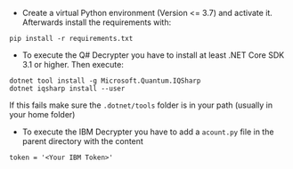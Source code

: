 * Create a virtual Python environment (Version <= 3.7) and activate it. Afterwards install the requirements with:

```
pip install -r requirements.txt
```

* To execute the Q# Decrypter you have to install at least .NET Core SDK 3.1 or higher. Then execute:
```
dotnet tool install -g Microsoft.Quantum.IQSharp
dotnet iqsharp install --user
```
If this fails make sure the `.dotnet/tools` folder is in your path (usually in your home folder)

* To execute the IBM Decrypter you have to add a `acount.py` file in the parent directory with the content
```
token = '<Your IBM Token>'
```
